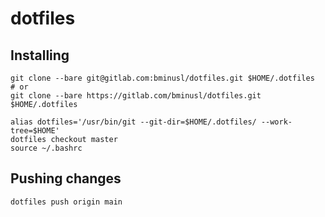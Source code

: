 # dotfiles

## Installing

```
git clone --bare git@gitlab.com:bminusl/dotfiles.git $HOME/.dotfiles
# or
git clone --bare https://gitlab.com/bminusl/dotfiles.git $HOME/.dotfiles

alias dotfiles='/usr/bin/git --git-dir=$HOME/.dotfiles/ --work-tree=$HOME'
dotfiles checkout master
source ~/.bashrc
```

## Pushing changes

```
dotfiles push origin main
```
